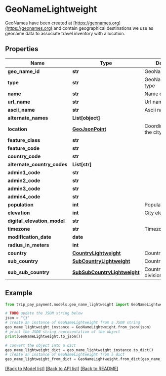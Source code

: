 # GeoNameLightweight

GeoNames have been created at [https://geonames.org](https://geonames.org) and contain geographical destinations we use as geoname data to associate travel inventory with a location.

## Properties

Name | Type | Description | Notes
------------ | ------------- | ------------- | -------------
**geo_name_id** | **str** | GeoName identifier | [optional] 
**type** | **str** | GeoNameLightweight type | [optional] 
**name** | **str** | Name of city | [optional] 
**url_name** | **str** | Url name | [optional] 
**ascii_name** | **str** | Ascii name of city | [optional] 
**alternate_names** | **List[object]** |  | [optional] 
**location** | [**GeoJsonPoint**](GeoJsonPoint.md) | Coordinate points of the city | [optional] 
**feature_class** | **str** |  | [optional] 
**feature_code** | **str** |  | [optional] 
**country_code** | **str** |  | [optional] 
**alternate_country_codes** | **List[str]** |  | [optional] 
**admin1_code** | **str** |  | [optional] 
**admin2_code** | **str** |  | [optional] 
**admin3_code** | **str** |  | [optional] 
**admin4_code** | **str** |  | [optional] 
**population** | **int** | Population of the city | [optional] 
**elevation** | **int** | City elevation | [optional] 
**digital_elevation_model** | **str** |  | [optional] 
**timezone** | **str** | Timezone | [optional] 
**modification_date** | **date** |  | [optional] 
**radius_in_meters** | **int** |  | [optional] 
**country** | [**CountryLightweight**](CountryLightweight.md) | Country | [optional] 
**sub_country** | [**SubCountryLightweight**](SubCountryLightweight.md) | Country sub division | [optional] 
**sub_sub_country** | [**SubSubCountryLightweight**](SubSubCountryLightweight.md) | Country sub sub division | [optional] 

## Example

```python
from trip_pay_payment.models.geo_name_lightweight import GeoNameLightweight

# TODO update the JSON string below
json = "{}"
# create an instance of GeoNameLightweight from a JSON string
geo_name_lightweight_instance = GeoNameLightweight.from_json(json)
# print the JSON string representation of the object
print(GeoNameLightweight.to_json())

# convert the object into a dict
geo_name_lightweight_dict = geo_name_lightweight_instance.to_dict()
# create an instance of GeoNameLightweight from a dict
geo_name_lightweight_from_dict = GeoNameLightweight.from_dict(geo_name_lightweight_dict)
```
[[Back to Model list]](../README.md#documentation-for-models) [[Back to API list]](../README.md#documentation-for-api-endpoints) [[Back to README]](../README.md)


